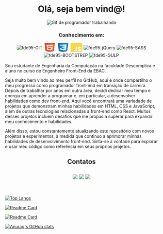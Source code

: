 <div align="center" style="display: inline_block">
  <h1>
    Olá, seja bem vind@! 
  </h1>
  <p><img alt="Gif de programador trabalhando" height="300" width="300" src="https://media.giphy.com/media/bGgsc5mWoryfgKBx1u/giphy.gif"></p>
 <h3>Conhecimento em:</h3>
<img align="center" alt="fde95-GIT" height="30" width="40" src="https://cdn.jsdelivr.net/gh/devicons/devicon/icons/git/git-original.svg">
<img align="center" alt="fde95-HTML" height="30" width="40" src="https://raw.githubusercontent.com/devicons/devicon/master/icons/html5/html5-original.svg">
<img align="center" alt="fde95-CSS" height="30" width="40" src="https://raw.githubusercontent.com/devicons/devicon/master/icons/css3/css3-original.svg">
<img align="center" alt="fde95-JS" height="30" width="40" src="https://raw.githubusercontent.com/devicons/devicon/master/icons/javascript/javascript-plain.svg">
<img align="center" alt="fde95-jQuery" height="30" width="40" src="https://cdn.jsdelivr.net/gh/devicons/devicon/icons/jquery/jquery-original.svg">
<img align="center" alt="fde95-SASS" height="30" width="40" src="https://cdn.jsdelivr.net/gh/devicons/devicon/icons/sass/sass-original.svg">
<img align="center" alt="fde95-BOOTSTREP" height="30" width="40" src="https://cdn.jsdelivr.net/gh/devicons/devicon/icons/bootstrap/bootstrap-original.svg">
<img align="center" alt="fde95-GULP" height="40" width="40" src="https://cdn.jsdelivr.net/gh/devicons/devicon/icons/gulp/gulp-plain.svg">
</div>
<br>
Sou estudante de Engenharia da Computação na faculdade Descomplica e aluno no curso de Engenheiro Front-End da EBAC.

Seja muito bem vindo ao meu perfil no GitHub, aqui é onde compartilho o meu progresso como programador front-end em transição de carreira. 
Depois de trabalhar por anos em outra área, decidi dedicar meu tempo e energia em aprender a programar e, em particular, a desenvolver habilidades como dev front-end.
Aqui você encontrará uma variedade de projetos que demonstram minhas habilidades em HTML, CSS e JavaScript, além de outras tecnologias relacionadas a front-end como React. Muitos desses projetos incluem desafios que me propus a superar para expandir meu conhecimento e habilidades.

Além disso, estou constantemente atualizando este repositório com novos projetos e experimentos, à medida que continuo a aprimorar minhas habilidades de desenvolvimento front-end. Sinta-se à vontade para explorar e usar meu código como referência em seus próprios projetos.


<h2 align="center">
  <b>Contatos</b>
  <br></br>
      <div style="display: inline_block">
      <a href="https://instagram.com/fde.95" target="_blank"><img src="https://img.shields.io/badge/Instagram-E4405F?style=for-the-badge&logo=instagram&logoColor=white" target="_blank"></a>
      <a href = "mailto:fdespinoza95@gmail.com"><img src="https://img.shields.io/badge/Gmail-D14836?style=for-the-badge&logo=gmail&logoColor=white" target="_blank"></a>
      <a href="https://www.linkedin.com/in/fde95" target="_blank"><img src="https://img.shields.io/badge/LinkedIn-0077B5?style=for-the-badge&logo=linkedin&logoColor=white" target="_blank"></a>
</h2>

<br>

  [![Top Langs](https://github-readme-stats.vercel.app/api/top-langs/?username=fde95&theme=dark&layout=compact)](https://github.com/fde95/github-readme-stats)

  [![Readme Card](https://github-readme-stats.vercel.app/api/pin/?username=fde95&repo=projeto5-Batman-LandingPage&theme=dark)](https://github.com/fde95/projeto5-Batman-LandingPage#readme)
  
  [![Readme Card](https://github-readme-stats.vercel.app/api/pin/?username=fde95&repo=cloneDisneyPlus&theme=dark)](https://github.com/fde95/cloneDisneyPlus#readme)
  
  [![Anurag's GitHub stats](https://github-readme-stats.vercel.app/api?username=fde95&show_icons=true&theme=dark)](https://github.com/fde95/github-readme-stats)

  
